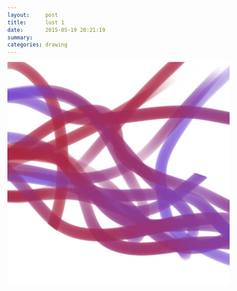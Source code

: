 ```yaml
---
layout:     post
title:      lust 1
date:       2015-05-19 20:21:19
summary:    
categories: drawing
---
```

![lust 1](/images/diary/lust-1.png "the still fire that burns deep")
